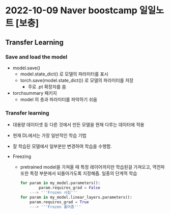 # 2022-10-09 Naver boostcamp 일일노트 [보충]

##  Transfer Learning

### Save and load the model

- model.save()
  - model.state_dict() 로 모델의 파라미터를 표시
  - torch.save(model.state_dict()) 로 모델의 파라미터를 저장 
    - 주로 .pt 확장자를 씀
- torchsummary 패키지
  - model 의 층과 파라미터를 파악하기 쉬움

### Transfer learning

- 대용량 데이터셋 등 다른 것에서 만든 모델을 현재 다루는 데이터에 적용

- 현재 DL에서는 가장 일반적인 학습 기법

- 잘 학습된 모델에서 일부분만 변경하여 학습을 수행함.

- Freezing

  - pretrained model을 가져올 때 특정 레이어까지만 학습된걸 가져오고, 역전파 또한 특정 부분에서 되돌아가도록 지정해줌. 일종의 단계적 학습

    ```python 
    for param in my_model.parameters():
    		param.requires_grad = False
        ---> '''Frozen 시킴'''
    for param in my_model.linear_layers.parameters():
      	param.requires_grad = True
        ---> '''Frozen 풀어줌'''
    ```

    
